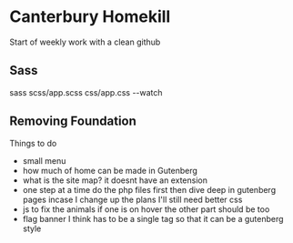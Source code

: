 # Canterbury Homekill

Start of weekly work with a clean github

## Sass

sass scss/app.scss css/app.css --watch

## Removing Foundation

Things to do

- small menu
- how much of home can be made in Gutenberg
- what is the site map? it doesnt have an extension
- one step at a time do the php files first then dive deep in gutenberg pages incase I change up the plans I'll still need better css
- js to fix the animals if one is on hover the other part should be too
- flag banner I think has to be a single tag so that it can be a gutenberg style
